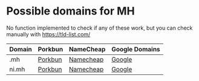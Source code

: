 # Possible domains for MH

No function implemented to check if any of these work, but you can check manually with https://tld-list.com/

| Domain | Porkbun | NameCheap | Google Domains |
|---|---|---|---|
| .mh | [Porkbun](https://porkbun.com/checkout/search?prb=e814663da1&tlds=&idnLanguage=&search=search&q=.mh) | [Namecheap](https://www.namecheap.com/domains/registration/results/?domain=.mh) | [Google](https://domains.google.com/registrar/search?searchTerm=.mh) |
| ni.mh | [Porkbun](https://porkbun.com/checkout/search?prb=e814663da1&tlds=&idnLanguage=&search=search&q=ni.mh) | [Namecheap](https://www.namecheap.com/domains/registration/results/?domain=ni.mh) | [Google](https://domains.google.com/registrar/search?searchTerm=ni.mh) |
